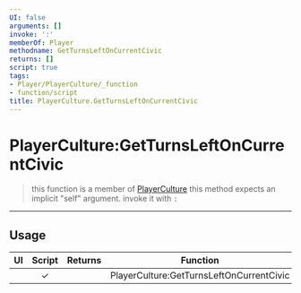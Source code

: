 ```yaml
---
UI: false
arguments: []
invoke: ':'
memberOf: Player
methodname: GetTurnsLeftOnCurrentCivic
returns: []
script: true
tags:
- Player/PlayerCulture/_function
- function/script
title: PlayerCulture.GetTurnsLeftOnCurrentCivic
---
```

# PlayerCulture:GetTurnsLeftOnCurrentCivic
> this function is a member of [PlayerCulture](civ-6/lua/PlayerCulture.md)
> this method expects an implicit "self" argument. invoke it with `:`
-----
## Usage
|  UI | Script | Returns | Function | Arguments |
|:---:|:------:|-------:|:--------:|:---------|
| |✓||PlayerCulture:GetTurnsLeftOnCurrentCivic||

